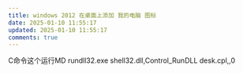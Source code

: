 ```yaml
---
title: windows 2012 在桌面上添加 我的电脑 图标
date: 2025-01-10 11:55:17
updated: 2025-01-10 11:55:17
comments: true
---
```


C命令这个运行﻿MD
rundll32.exe shell32.dll,Control_RunDLL desk.cpl,,0